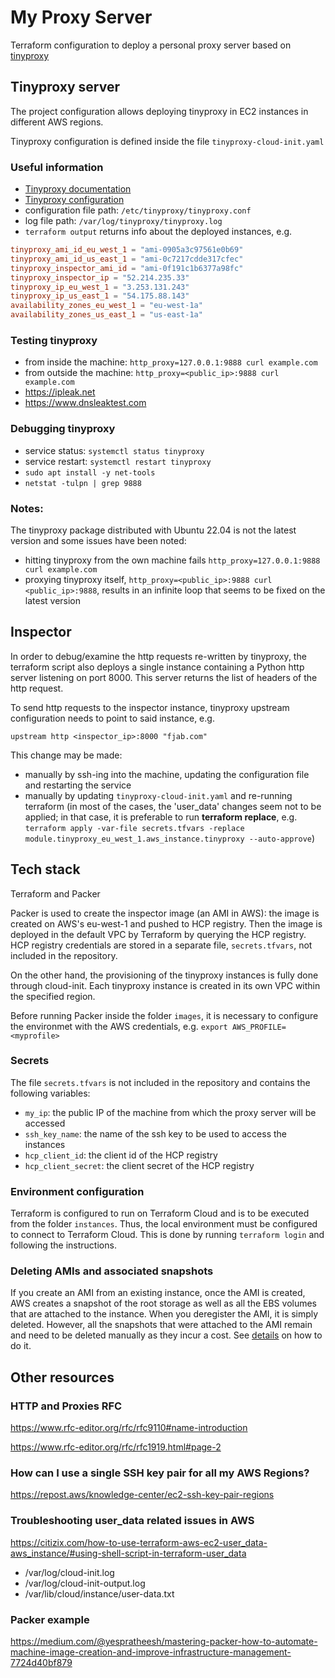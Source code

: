 # My Proxy Server

Terraform configuration to deploy a personal proxy server based on [tinyproxy](http://tinyproxy.github.io)

## Tinyproxy server

The project configuration allows deploying tinyproxy in EC2 instances in different AWS regions.

Tinyproxy configuration is defined inside the file `tinyproxy-cloud-init.yaml`

### Useful information

- [Tinyproxy documentation](http://tinyproxy.github.io)
- [Tinyproxy configuration](http://tinyproxy.github.io/#configfile)
- configuration file path: `/etc/tinyproxy/tinyproxy.conf`
- log file path: `/var/log/tinyproxy/tinyproxy.log`
- `terraform output` returns info about the deployed instances, e.g.

```toml {"id":"01HKN4R7G3DBZFRHM950E1BPSC"}
tinyproxy_ami_id_eu_west_1 = "ami-0905a3c97561e0b69"
tinyproxy_ami_id_us_east_1 = "ami-0c7217cdde317cfec"
tinyproxy_inspector_ami_id = "ami-0f191c1b6377a98fc"
tinyproxy_inspector_ip = "52.214.235.33"
tinyproxy_ip_eu_west_1 = "3.253.131.243"
tinyproxy_ip_us_east_1 = "54.175.88.143"
availability_zones_eu_west_1 = "eu-west-1a"
availability_zones_us_east_1 = "us-east-1a"
```

### Testing tinyproxy

- from inside the machine: `http_proxy=127.0.0.1:9888 curl example.com`
- from outside the machine: `http_proxy=<public_ip>:9888 curl example.com`
- https://ipleak.net
- https://www.dnsleaktest.com

### Debugging tinyproxy

- service status: `systemctl status tinyproxy`
- service restart: `systemctl restart tinyproxy`
- `sudo apt install -y net-tools`
- `netstat -tulpn | grep 9888`

### Notes:

The tinyproxy package distributed with Ubuntu 22.04 is not the latest version and some issues have been noted:

- hitting tinyproxy from the own machine fails `http_proxy=127.0.0.1:9888 curl example.com`
- proxying tinyproxy itself, `http_proxy=<public_ip>:9888 curl <public_ip>:9888`, results in an infinite loop that seems to be fixed on the latest version

## Inspector

In order to debug/examine the http requests re-written by tinyproxy, the terraform script also deploys a single instance containing a Python http server listening on port 8000. This server returns the list of headers of the http request.

To send http requests to the inspector instance, tinyproxy upstream configuration needs to point to said instance, e.g.

`upstream http <inspector_ip>:8000 "fjab.com"`

This change may be made:

- manually by ssh-ing into the machine, updating the configuration file and restarting the service
- manually by updating `tinyproxy-cloud-init.yaml` and re-running terraform (in most of the cases, the 'user_data' changes seem not to be applied; in that case, it is preferable to run __terraform replace__, e.g. `terraform apply -var-file secrets.tfvars -replace module.tinyproxy_eu_west_1.aws_instance.tinyproxy --auto-approve`)

## Tech stack

Terraform and Packer

Packer is used to create the inspector image (an AMI in AWS): the image is created on AWS's eu-west-1 and pushed to HCP registry. Then the image is deployed in the default VPC by Terraform by querying the HCP registry. HCP registry credentials are stored in a separate file, `secrets.tfvars`, not included in the repository.

On the other hand, the provisioning of the tinyproxy instances is fully done through cloud-init. Each tinyproxy instance is created in its own VPC within the specified region.

Before running Packer inside the folder `images`, it is necessary to configure the environmet with the AWS credentials, e.g. `export AWS_PROFILE=<myprofile>`

### Secrets

The file `secrets.tfvars` is not included in the repository and contains the following variables:

- `my_ip`: the public IP of the machine from which the proxy server will be accessed
- `ssh_key_name`: the name of the ssh key to be used to access the instances
- `hcp_client_id`: the client id of the HCP registry
- `hcp_client_secret`: the client secret of the HCP registry

### Environment configuration

Terraform is configured to run on Terraform Cloud and is to be executed from the folder `instances`. Thus, the local environment must be configured to connect to Terraform Cloud. This is done by running `terraform login` and following the instructions.

### Deleting AMIs and associated snapshots

If you create an AMI from an existing instance, once the AMI is created, AWS creates a snapshot of the root storage as well as all the EBS volumes that are attached to the instance. When you deregister the AMI, it is simply deleted. However, all the snapshots that were attached to the AMI remain and need to be deleted manually as they incur a cost. See [details](https://n2ws.com/blog/how-to-guides/how-to-delete-unutilized-ebs-based-amis-and-corresponding-snapshots#:~:text=If%20you%20create%20an%20AMI,AMI%2C%20it%20is%20simply%20deleted.) on how to do it.

## Other resources

### HTTP and Proxies RFC

https://www.rfc-editor.org/rfc/rfc9110#name-introduction

https://www.rfc-editor.org/rfc/rfc1919.html#page-2

### How can I use a single SSH key pair for all my AWS Regions?

https://repost.aws/knowledge-center/ec2-ssh-key-pair-regions

### Troubleshooting user_data related issues in AWS

https://citizix.com/how-to-use-terraform-aws-ec2-user_data-aws_instance/#using-shell-script-in-terraform-user_data

- /var/log/cloud-init.log
- /var/log/cloud-init-output.log
- /var/lib/cloud/instance/user-data.txt

### Packer example

https://medium.com/@yespratheesh/mastering-packer-how-to-automate-machine-image-creation-and-improve-infrastructure-management-7724d40bf879
